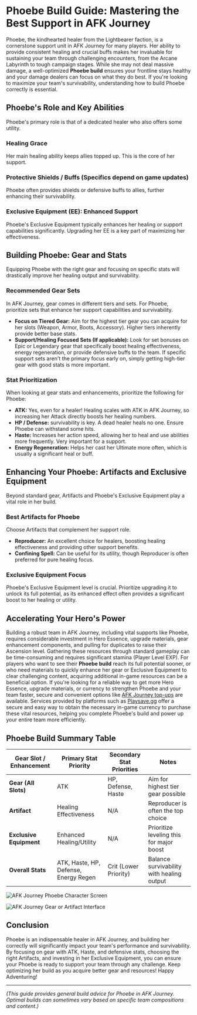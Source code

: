# Phoebe Build Guide: Mastering the Best Support in AFK Journey

Phoebe, the kindhearted healer from the Lightbearer faction, is a cornerstone support unit in AFK Journey for many players. Her ability to provide consistent healing and crucial buffs makes her invaluable for sustaining your team through challenging encounters, from the Arcane Labyrinth to tough campaign stages. While she may not deal massive damage, a well-optimized **Phoebe build** ensures your frontline stays healthy and your damage dealers can focus on what they do best. If you're looking to maximize your team's survivability, understanding how to build Phoebe correctly is essential.

## Phoebe's Role and Key Abilities

Phoebe's primary role is that of a dedicated healer who also offers some utility.

### Healing Grace

Her main healing ability keeps allies topped up. This is the core of her support.

### Protective Shields / Buffs (Specifics depend on game updates)

Phoebe often provides shields or defensive buffs to allies, further enhancing their survivability.

### Exclusive Equipment (EE): Enhanced Support

Phoebe's Exclusive Equipment typically enhances her healing or support capabilities significantly. Upgrading her EE is a key part of maximizing her effectiveness.

## Building Phoebe: Gear and Stats

Equipping Phoebe with the right gear and focusing on specific stats will drastically improve her healing output and survivability.

### Recommended Gear Sets

In AFK Journey, gear comes in different tiers and sets. For Phoebe, prioritize sets that enhance her support capabilities and survivability.

*   **Focus on Tiered Gear:** Aim for the highest tier gear you can acquire for her slots (Weapon, Armor, Boots, Accessory). Higher tiers inherently provide better base stats.
*   **Support/Healing Focused Sets (If applicable):** Look for set bonuses on Epic or Legendary gear that specifically boost healing effectiveness, energy regeneration, or provide defensive buffs to the team. If specific support sets aren't the primary focus early on, simply getting high-tier gear with good stats is more important.

### Stat Prioritization

When looking at gear stats and enhancements, prioritize the following for Phoebe:

*   **ATK:** Yes, even for a healer! Healing scales with ATK in AFK Journey, so increasing her Attack directly boosts her healing numbers.
*   **HP / Defense:** survivability is key. A dead healer heals no one. Ensure Phoebe can withstand some hits.
*   **Haste:** Increases her action speed, allowing her to heal and use abilities more frequently. Very important for a support.
*   **Energy Regeneration:** Helps her cast her Ultimate more often, which is usually a significant heal or buff.

## Enhancing Your Phoebe: Artifacts and Exclusive Equipment

Beyond standard gear, Artifacts and Phoebe's Exclusive Equipment play a vital role in her build.

### Best Artifacts for Phoebe

Choose Artifacts that complement her support role.

*   **Reproducer:** An excellent choice for healers, boosting healing effectiveness and providing other support benefits.
*   **Confining Spell:** Can be useful for its utility, though Reproducer is often preferred for pure healing focus.

### Exclusive Equipment Focus

Phoebe's Exclusive Equipment level is crucial. Prioritize upgrading it to unlock its full potential, as its enhanced effect often provides a significant boost to her healing or utility.

## Accelerating Your Hero's Power

Building a robust team in AFK Journey, including vital supports like Phoebe, requires considerable investment in Hero Essence, upgrade materials, gear enhancement components, and pulling for duplicates to raise their Ascension level. Gathering these resources through standard gameplay can be time-consuming and requires significant stamina (Player Level EXP). For players who want to see their **Phoebe build** reach its full potential sooner, or who need materials to quickly enhance her gear or Exclusive Equipment to clear challenging content, acquiring additional in-game resources can be a beneficial option. If you're looking for a reliable way to get more Hero Essence, upgrade materials, or currency to strengthen Phoebe and your team faster, secure and convenient options like [AFK Journey top-ups](https://www.playsave.gg/) are available. Services provided by platforms such as [Playsave.gg](https://www.playsave.gg/) offer a secure and easy way to obtain the necessary in-game currency to purchase these vital resources, helping you complete Phoebe's build and power up your entire team more efficiently.

## Phoebe Build Summary Table

| Gear Slot / Enhancement | Primary Stat Priority      | Secondary Stat Priorities | Notes                                        |
| ----------------------- | -------------------------- | ------------------------- | -------------------------------------------- |
| **Gear (All Slots)**    | ATK                        | HP, Defense, Haste        | Aim for highest tier gear possible           |
| **Artifact**            | Healing Effectiveness      | N/A                       | Reproducer is often the top choice         |
| **Exclusive Equipment** | Enhanced Healing/Utility   | N/A                       | Prioritize leveling this for major boost     |
| **Overall Stats**       | ATK, Haste, HP, Defense, Energy Regen | Crit (Lower Priority)     | Balance survivability with healing output    |

![AFK Journey Phoebe Character Screen](https://via.placeholder.com/600x400?text=Insert+Phoebe+Character+Screen+Image+AFK+Journey)

![AFK Journey Gear or Artifact Interface](https://via.placeholder.com/600x400?text=Insert+AFK+Journey+Gear+or+Artifact+Image)

## Conclusion

Phoebe is an indispensable healer in AFK Journey, and building her correctly will significantly impact your team's performance and survivability. By focusing on gear with ATK, Haste, and defensive stats, choosing the right Artifacts, and investing in her Exclusive Equipment, you can ensure your Phoebe is ready to support your team through any challenge. Keep optimizing her build as you acquire better gear and resources! Happy Adventuring!

---

*(This guide provides general build advice for Phoebe in AFK Journey. Optimal builds can sometimes vary based on specific team compositions and content.)*
